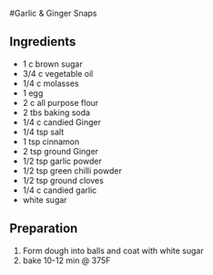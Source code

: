 #Garlic & Ginger Snaps

## Ingredients

-  1 c brown sugar
-  3/4 c vegetable oil
-  1/4 c molasses
-  1 egg
-  2 c all purpose flour
-  2 tbs baking soda
-  1/4 c candied Ginger
-  1/4 tsp salt
-  1 tsp cinnamon
-  2 tsp ground Ginger
-  1/2 tsp garlic powder
-  1/2 tsp green chilli powder
-  1/2 tsp ground cloves
-  1/4 c candied garlic
-  white sugar

## Preparation

1. Form dough into balls and coat with white sugar
1. bake 10-12 min @ 375F
